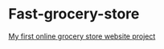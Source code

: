 # Fast-grocery-store
[My first online grocery store website project ](https://fast-grocery-store.netlify.app/)
